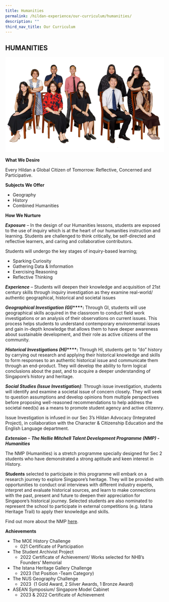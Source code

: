 ```yaml
---
title: Humanities
permalink: /hildan-experience/our-curriculum/humanities/
description: ""
third_nav_title: Our Curriculum
---
```

HUMANITIES
----------
![](/images/Staff/humanities.jpg)

**What We Desire**

Every Hildan a Global Citizen of Tomorrow: Reflective, Concerned and Participative.

**Subjects We Offer**

* Geography
* History
* Combined Humanities

**How We Nurture**

**_Exposure_** – In the design of our Humanities lessons, students are exposed to the use of inquiry which is at the heart of our humanities instruction and learning. Students are challenged to think critically, be self-directed and reflective learners, and caring and collaborative contributors.

Students will undergo the key stages of inquiry-based learning;

*   Sparking Curiosity
*   Gathering Data & Information
*   Exercising Reasoning
*   Reflective Thinking

**_Experience_** – Students will deepen their knowledge and acquisition of 21st century skills through inquiry investigation as they examine real-world/ authentic geographical, historical and societal issues

**_Geographical Investigation (GI)_****:** Through GI, students will use geographical skills acquired in the classroom to conduct field work investigations or an analysis of their observations on current issues. This process helps students to understand contemporary environmental issues and gain in-depth knowledge that allows them to have deeper awareness about sustainable development, and their role as active citizens of the community.

**_Historical Investigations (HI)_****:** Through HI, students get to “do” history by carrying out research and applying their historical knowledge and skills to form responses to an authentic historical issue and communicate them through an end-product. They will develop the ability to form logical conclusions about the past, and to acquire a deeper understanding of Singapore’s history and heritage.

**_Social Studies (Issue Investigation)_**: Through issue investigation, students will identify and examine a societal issue of concern closely. They will seek to question assumptions and develop opinions from multiple perspectives before proposing well-reasoned recommendations to help address the societal need(s) as a means to promote student agency and active citizenry.

Issue Investigation is infused in our Sec 3’s Hildan Advocacy (Integrated Project), in collaboration with the Character & Citizenship Education and the English Language department.

**_Extension_** – **_The Nellie Mitchell Talent Development Programme (NMP) - Humanities_**

The NMP (Humanities) is a stretch programme specially designed for Sec 2 students who have demonstrated a strong aptitude and keen interest in History.

**Students** selected to participate in this programme will embark on a research journey to explore Singapore’s heritage. They will be provided with opportunities to conduct oral interviews with different industry experts, interpret and evaluate historical sources, and learn to make connections with the past, present and future to deepen their appreciation for Singapore’s historical journey. Selected students are also nominated to represent the school to participate in external competitions (e.g. Istana Heritage Trail) to apply their knowledge and skills.

Find out more about the NMP [here](https://sthildassec.moe.edu.sg/hildan-experience/our-signature-programmes/nellie-mitchell-programme/).

**Achievements**

* The MOE History Challenge
	* 021 Certificate of Participation
* The Student Archivist Project
	* 2022 Certificate of Achievement/ Works selected for NHB’s Founders’ Memorial
* The Istana Heritage Gallery Challenge
	* 2023 (1st Position -Team Category)
* The NUS Geography Challenge
	* 2023  (1 Gold Award, 2 Silver Awards, 1 Bronze Award)
* ASEAN Symposium/ Singapore Model Cabinet
	* 2023 & 2022 Certificate of Achievement